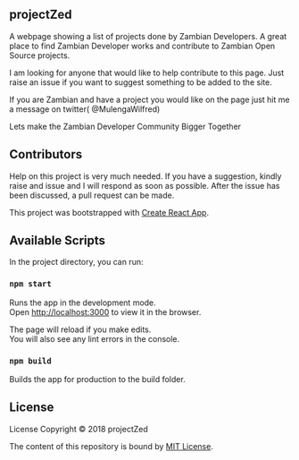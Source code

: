 ## projectZed
A webpage showing a list of projects done by Zambian Developers. A great place to find Zambian Developer works and contribute to Zambian Open Source projects.

I am looking for anyone that would like to help contribute to this page. Just raise an issue if you want to suggest something to be added to the site.

If you are Zambian and have a project you would like on the page just hit me a message on twitter( @MulengaWilfred)

Lets make the Zambian Developer Community Bigger Together

## Contributors

Help on this project is very much needed. If you have a suggestion, kindly raise and issue and I will respond as soon as possible. After the issue has been discussed, a pull request can be made. 

This project was bootstrapped with [Create React App](https://github.com/facebook/create-react-app).

## Available Scripts

In the project directory, you can run:

### `npm start`

Runs the app in the development mode.<br>
Open [http://localhost:3000](http://localhost:3000) to view it in the browser.

The page will reload if you make edits.<br>
You will also see any lint errors in the console.

### `npm build`

Builds the app for production to the build folder.

## License

License
Copyright © 2018 projectZed

The content of this repository is bound by [MIT License](https://github.com/WillzMu/projectZed/blob/master/LICENSE).


